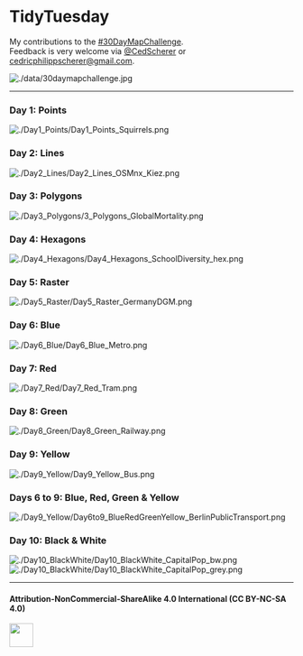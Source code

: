 # TidyTuesday
My contributions to the [#30DayMapChallenge](https://twitter.com/tjukanov/status/1187713840550744066).  
Feedback is very welcome via [@CedScherer](https://twitter.com/cedscherer) or [cedricphilippscherer@gmail.com](mailto:cedricphilippscherer@gmail.com).

![./data/30daymapchallenge.jpg](https://github.com/Z3tt/30daymapchallenge/blob/master/data/30daymapchallenge.jpg)

***

### Day 1: Points
![./Day1_Points/Day1_Points_Squirrels.png](https://github.com/Z3tt/30daymapchallenge/blob/master/Day1_Points/Day1_Points_Squirrels.png)

### Day 2: Lines
![./Day2_Lines/Day2_Lines_OSMnx_Kiez.png](https://github.com/Z3tt/30daymapchallenge/blob/master/Day2_Lines/Day2_Lines_OSMnx_Kiez.png)

### Day 3: Polygons
![./Day3_Polygons/3_Polygons_GlobalMortality.png](https://github.com/Z3tt/30daymapchallenge/blob/master/Day3_Polygons/3_Polygons_GlobalMortality.png)

### Day 4: Hexagons
![./Day4_Hexagons/Day4_Hexagons_SchoolDiversity_hex.png](https://github.com/Z3tt/30daymapchallenge/blob/master/Day4_Hexagons/Day4_Hexagons_SchoolDiversity_hex.png)

### Day 5: Raster
![./Day5_Raster/Day5_Raster_GermanyDGM.png](https://github.com/Z3tt/30daymapchallenge/blob/master/Day5_Raster/Day5_Raster_GermanyDGM.png)

### Day 6: Blue
![./Day6_Blue/Day6_Blue_Metro.png](https://github.com/Z3tt/30daymapchallenge/blob/master/Day6_Blue/Day6_Blue_Metro.png)

### Day 7: Red
![./Day7_Red/Day7_Red_Tram.png](https://github.com/Z3tt/30daymapchallenge/blob/master/Day7_Red/Day7_Red_Tram.png)

### Day 8: Green
![./Day8_Green/Day8_Green_Railway.png](https://github.com/Z3tt/30daymapchallenge/blob/master/Day8_Green/Day8_Green_Railway.png)

### Day 9: Yellow
![./Day9_Yellow/Day9_Yellow_Bus.png](https://github.com/Z3tt/30daymapchallenge/blob/master/Day9_Yellow/Day9_Yellow_Bus.png)

### Days 6 to 9: Blue, Red, Green & Yellow
![./Day9_Yellow/Day6to9_BlueRedGreenYellow_BerlinPublicTransport.png](https://github.com/Z3tt/30daymapchallenge/blob/master/Day9_Yellow/Day6to9_BlueRedGreenYellow_BerlinPublicTransport.png)

### Day 10: Black & White
![./Day10_BlackWhite/Day10_BlackWhite_CapitalPop_bw.png](https://github.com/Z3tt/30daymapchallenge/blob/master/Day10_BlackWhite/Day10_BlackWhite_CapitalPop_bw.png)
<br>
![./Day10_BlackWhite/Day10_BlackWhite_CapitalPop_grey.png](https://github.com/Z3tt/30daymapchallenge/blob/master/Day10_BlackWhite/Day10_BlackWhite_CapitalPop_grey.png)

***

#### Attribution-NonCommercial-ShareAlike 4.0 International (CC BY-NC-SA 4.0)
<div style="width:300px; height:200px">
<img src=https://camo.githubusercontent.com/00f7814990f36f84c5ea74cba887385d8a2f36be/68747470733a2f2f646f63732e636c6f7564706f7373652e636f6d2f696d616765732f63632d62792d6e632d73612e706e67 alt="" height="42">
</div>
